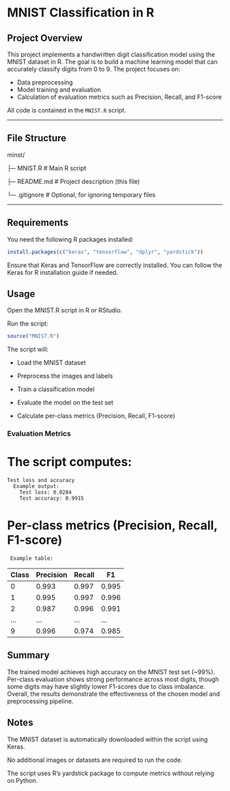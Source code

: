# MNIST Classification in R

## Project Overview
This project implements a handwritten digit classification model using the MNIST dataset in R. The goal is to build a machine learning model that can accurately classify digits from 0 to 9. The project focuses on:

- Data preprocessing
- Model training and evaluation
- Calculation of evaluation metrics such as Precision, Recall, and F1-score

All code is contained in the `MNIST.R` script.

---

## File Structure
minst/

├─ MNIST.R # Main R script

├─ README.md # Project description (this file)

└─ .gitignore # Optional, for ignoring temporary files

---

## Requirements
You need the following R packages installed:

```r
install.packages(c("keras", "tensorflow", "dplyr", "yardstick"))
```
Ensure that Keras and TensorFlow are correctly installed. You can follow the Keras for R installation guide
 if needed.

## Usage

Open the MNIST.R script in R or RStudio.

Run the script:

```r
source("MNIST.R")
```

The script will:

 - Load the MNIST dataset

 - Preprocess the images and labels

 - Train a classification model

 - Evaluate the model on the test set

 - Calculate per-class metrics (Precision, Recall, F1-score)




### Evaluation Metrics

  # The script computes:
    Test loss and accuracy
      Example output:
        Test loss: 0.0284
        Test accuracy: 0.9915

   # Per-class metrics (Precision, Recall, F1-score)
     Example table:

| Class | Precision | Recall | F1    |
|-------|-----------|--------|-------|
| 0     | 0.993     | 0.997  | 0.995 |
| 1     | 0.995     | 0.997  | 0.996 |
| 2     | 0.987     | 0.996  | 0.991 |
| …     | …         | …      | …     |
| 9     | 0.996     | 0.974  | 0.985 |




##  Summary

The trained model achieves high accuracy on the MNIST test set (~99%).
Per-class evaluation shows strong performance across most digits, though some digits may have slightly lower F1-scores due to class imbalance. Overall, the results demonstrate the effectiveness of the chosen model and preprocessing pipeline.



## Notes

The MNIST dataset is automatically downloaded within the script using Keras.

No additional images or datasets are required to run the code.

The script uses R’s yardstick package to compute metrics without relying on Python.
